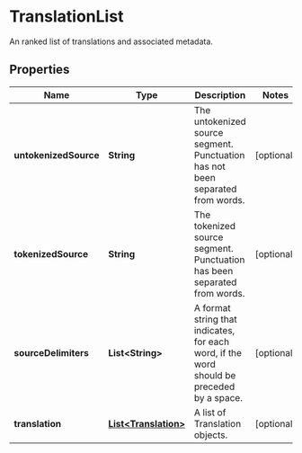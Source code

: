 

# TranslationList

An ranked list of translations and associated metadata.
## Properties

Name | Type | Description | Notes
------------ | ------------- | ------------- | -------------
**untokenizedSource** | **String** | The untokenized source segment. Punctuation has not been separated from words. |  [optional]
**tokenizedSource** | **String** | The tokenized source segment. Punctuation has been separated from words. |  [optional]
**sourceDelimiters** | **List&lt;String&gt;** | A format string that indicates, for each word, if the word should be preceded by a space. |  [optional]
**translation** | [**List&lt;Translation&gt;**](Translation.md) | A list of Translation objects. |  [optional]



